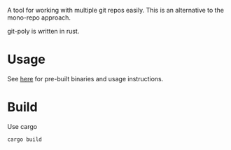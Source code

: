 A tool for working with multiple git repos easily.
This is an alternative to the mono-repo approach.

git-poly is written in rust.

# Usage
See [here](https://luke_titley.gitlab.io/git-poly) for pre-built binaries and usage instructions.

# Build
Use cargo

```
cargo build
```
